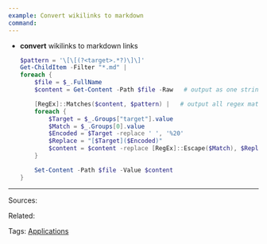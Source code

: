 ```yaml
---
example: Convert wikilinks to markdown
command: 
---
```


- **convert** wikilinks to markdown links   
    ```powershell
    $pattern = '\[\[(?<target>.*?)\]\]'
    Get-ChildItem -Filter "*.md" |
    foreach { 
        $file = $_.FullName
        $content = Get-Content -Path $file -Raw   # output as one string

        [RegEx]::Matches($content, $pattern) |   # output all regex matches
        foreach { 
            $Target = $_.Groups["target"].value
            $Match = $_.Groups[0].value
            $Encoded = $Target -replace ' ', '%20'
            $Replace = "[$Target]($Encoded)"
            $content = $content -replace [RegEx]::Escape($Match), $Replace
        }

        Set-Content -Path $file -Value $content
    }
    ```


---


Sources:

Related:

Tags:
[Applications](Applications.md)